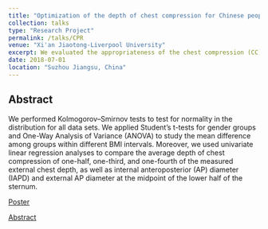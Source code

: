 ```yaml
---
title: "Optimization of the depth of chest compression for Chinese people in cardiopulmonary resuscitation (CPR)"
collection: talks
type: "Research Project"
permalink: /talks/CPR
venue: "Xi'an Jiaotong-Liverpool University"
excerpt: We evaluated the appropriateness of the chest compression (CC) depth recommended in the current CPR guidelines and to characterize the optimal CC depth for an adult by body mass index (BMI).
date: 2018-07-01
location: "Suzhou Jiangsu, China"
---
```


## Abstract
We performed Kolmogorov–Smirnov tests to test for normality in the distribution for all data sets. We applied Student’s t-tests for gender groups and One-Way Analysis of Variance (ANOVA) to study the mean difference among groups within different BMI intervals. Moreover, we used univariate linear regression analyses to compare the average depth of chest compression of one-half, one-third, and one-fourth of the measured external chest depth, as well as internal anteroposterior (AP) diameter (IAPD) and external AP diameter at the midpoint of the lower half of the sternum.

[Poster](/files/201866-share.pdf)

[Abstract](https://www.atsjournals.org/doi/10.1164/ajrccm-conference.2020.201.1_MeetingAbstracts.A1769)
